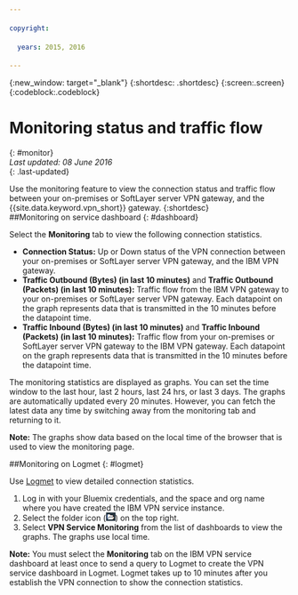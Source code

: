 ```yaml
---

copyright:

  years: 2015, 2016

---
```


{:new_window: target="_blank"}
{:shortdesc: .shortdesc}
{:screen:.screen}
{:codeblock:.codeblock}

# Monitoring status and traffic flow
{: #monitor}  
*Last updated: 08 June 2016*  
{: .last-updated}

Use the monitoring feature to view the connection status and traffic flow between your on-premises or SoftLayer server VPN gateway, and the {{site.data.keyword.vpn_short}} gateway. 
{:shortdesc}  
##Monitoring on service dashboard
{: #dashboard}

Select the **Monitoring** tab to view the following connection statistics.

* **Connection Status:** Up or Down status of the VPN connection between your on-premises or SoftLayer server VPN gateway, and the IBM VPN gateway.  
* **Traffic Outbound (Bytes) (in last 10 minutes)** and **Traffic Outbound (Packets) (in last 10 minutes):** Traffic flow from the IBM VPN gateway to your on-premises or SoftLayer server VPN gateway. Each datapoint on the graph represents data that is transmitted in the 10 minutes before the datapoint time.  
* **Traffic Inbound (Bytes) (in last 10 minutes)** and **Traffic Inbound (Packets) (in last 10 minutes):** Traffic flow from your on-premises or SoftLayer server VPN gateway to the IBM VPN gateway. Each datapoint on the graph represents data that is transmitted in the 10 minutes before the datapoint time.  

The monitoring statistics are displayed as graphs. You can set the time window to the last hour, last 2 hours, last 24 hrs, or last 3 days. The graphs are automatically updated every 20 minutes. However, you can fetch the latest data any time by switching away from the monitoring tab and returning to it.

**Note:** The graphs show data based on the local time of the browser that is used to view the monitoring page.  

##Monitoring on Logmet
{: #logmet}

Use [Logmet](https://logmet.{DomainName}) to view detailed connection statistics. 

1. Log in with your Bluemix credentials, and the space and org name where you have created the IBM VPN service instance.  
2. Select the folder icon (![](images/folder.png)) on the top right.
3. Select **VPN Service Monitoring** from the list of dashboards to view the graphs. The graphs use local time.  

**Note:** You must select the **Monitoring** tab on the IBM VPN service dashboard at least once to send a query to Logmet to create the VPN service dashboard in Logmet. Logmet takes up to 10 minutes after you establish the VPN connection to show the connection statistics.


